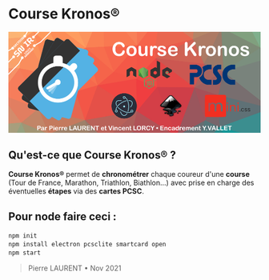 # Course Kronos®
![](/Inkscape/readme.png)
## Qu'est-ce que **Course Kronos®** ?
**Course Kronos®** permet de **chronométrer** chaque coureur d'une **course** (Tour de France, Marathon, Triathlon, Biathlon...) avec prise en charge des éventuelles **étapes** via des **cartes PCSC**.
## Pour node faire ceci :
```sh
npm init
npm install electron pcsclite smartcard open
npm start
```

> Pierre LAURENT • Nov 2021
